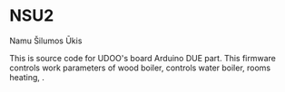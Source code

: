 # NSU2
Namu Šilumos Ūkis

This is source code for UDOO's board Arduino DUE part.
This firmware controls work parameters of wood boiler, controls water boiler, rooms heating, .
